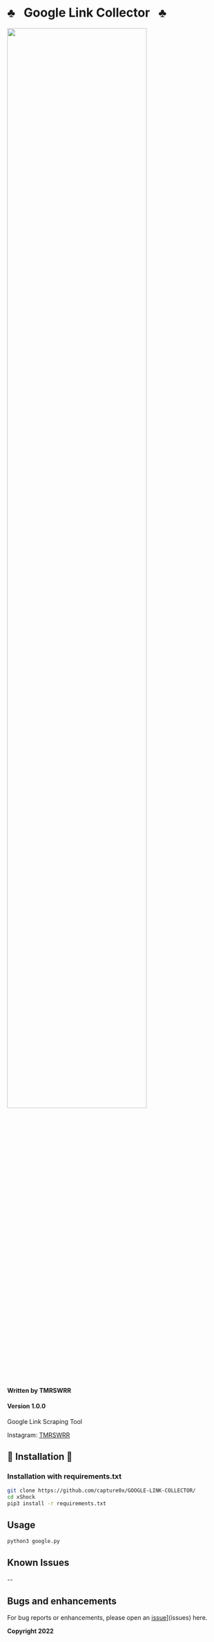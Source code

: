 # ♣️ &nbsp;  Google Link Collector &nbsp; ♣️

<img src="https://i.imgur.com/YkueKKX.png" width="80%"></img>


#### Written by TMRSWRR 
#### Version 1.0.0
 Google Link Scraping Tool 
 
 Instagram: [TMRSWRR](https://www.instagram.com/tmrswrr/)
 
 ## 📀 Installation 📀
### Installation with requirements.txt

```bash
git clone https://github.com/capture0x/GOOGLE-LINK-COLLECTOR/
cd xShock
pip3 install -r requirements.txt
```

## Usage

```bash
python3 google.py
```
## Known Issues

--

## Bugs and enhancements

For bug reports or enhancements, please open an [issue](https://github.com/capture0x/GOOGLE-LINK-COLLECTOR/issues)](issues) here.



**Copyright 2022**
